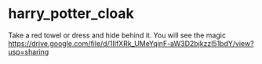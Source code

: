 # harry_potter_cloak
Take a red towel or dress and hide behind it. You will see the magic
https://drive.google.com/file/d/1IIfXRk_UMeYqinF-aW3D2bjkzzl51bdY/view?usp=sharing
